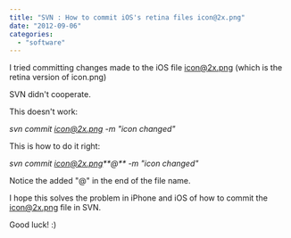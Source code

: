 ```yaml
---
title: "SVN : How to commit iOS's retina files icon@2x.png"
date: "2012-09-06"
categories: 
  - "software"
---
```


I tried committing changes made to the iOS file icon@2x.png (which is the retina version of icon.png)

SVN didn't cooperate.

  

This doesn't work:

_svn commit icon@2x.png -m "icon changed"_

  

This is how to do it right:

_svn commit icon@2x.png**@** -m "icon changed"_

  

Notice the added "@" in the end of the file name.

  

I hope this solves the problem in iPhone and iOS of how to commit the icon@2x.png file in SVN.

  

Good luck! :)
